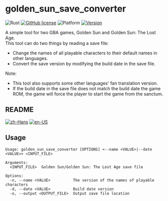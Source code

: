 # golden_sun_save_converter

![Rust](https://img.shields.io/badge/language-Rust-DEA584.svg?style=flat-square&logo=rust)
[![GitHub license](https://img.shields.io/github/license/Hambaka/golden_sun_save_converter?style=flat-square)](https://raw.githubusercontent.com/Hambaka/golden_sun_save_converter/master/LICENSE)
![Platform](https://img.shields.io/badge/platform%20(x86--64)-Windows%20%7C%20macOS%20%7C%20Linux-lightgrey?style=flat-square)
[![Version](https://img.shields.io/github/v/release/Hambaka/golden_sun_save_converter?label=version&style=flat-square)](https://github.com/Hambaka/golden_sun_save_converter/releases/latest)

A simple tool for two GBA games, Golden Sun and Golden Sun: The Lost Age.  
This tool can do two things by reading a save file:  

- Change the names of all playable characters to their default names in other languages.  
- Convert the save version by modifying the build date in the save file.  

Note:  

- This tool also supports some other languages' fan translation version.  
- If the build date in the save file does not match the build date the game ROM, the game will force the player to start the game from the sanctum.  

## README  

[![zh-Hans](https://img.shields.io/badge/-%E7%AE%80%E4%BD%93%E4%B8%AD%E6%96%87-black.svg?style=for-the-badge&logo=googletranslate&logoColor=gold)](https://github.com/Hambaka/golden_sun_save_converter/blob/main/README.md)
[![en-US](https://img.shields.io/badge/-English%20(TODO)-black.svg?style=for-the-badge&logo=googletranslate&logoColor=gold)](https://github.com/Hambaka/golden_sun_save_converter/blob/main/README.en-US.md)

## Usage

```text
Usage: golden_sun_save_converter [OPTIONS] <--name <VALUE>|--date <VALUE>> <INPUT_FILE>

Arguments:
  <INPUT_FILE>  Golden Sun/Golden Sun: The Lost Age save file

Options:
  -n, --name <VALUE>          The version of the names of playable characters
  -d, --date <VALUE>          Build date version
  -o, --output <OUTPUT_FILE>  Output save file location
```
